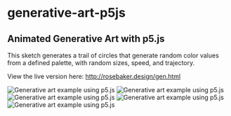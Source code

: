 # generative-art-p5js

## Animated Generative Art with p5.js

This sketch generates a trail of circles that generate random color values from a defined palette, with random sizes, speed, and trajectory. 

View the live version here: http://rosebaker.design/gen.html

![Generative art example using p5.js](http://rosebaker.design/gen1.jpg)
![Generative art example using p5.js](http://rosebaker.design/gen2.jpg)
![Generative art example using p5.js](http://rosebaker.design/gen3.jpg)
![Generative art example using p5.js](http://rosebaker.design/gen4.jpg)
![Generative art example using p5.js](http://rosebaker.design/gen5.jpg)
